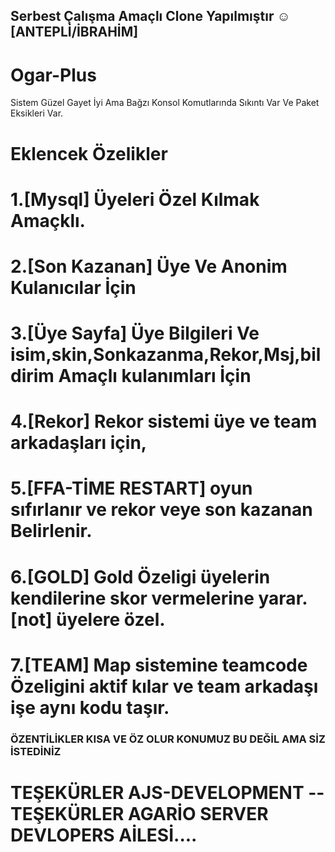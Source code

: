 ## Serbest Çalışma Amaçlı Clone Yapılmıştır ☺[ANTEPLİ/İBRAHİM]

# Ogar-Plus
Sistem Güzel Gayet İyi Ama Bağzı Konsol Komutlarında Sıkıntı Var Ve Paket Eksikleri Var.

# Eklencek Özelikler

# 1.[Mysql] Üyeleri Özel Kılmak Amaçklı.
# 2.[Son Kazanan] Üye Ve Anonim Kulanıcılar İçin
# 3.[Üye Sayfa] Üye Bilgileri Ve isim,skin,Sonkazanma,Rekor,Msj,bildirim Amaçlı kulanımları İçin
# 4.[Rekor] Rekor sistemi üye ve team arkadaşları için,
# 5.[FFA-TİME RESTART] oyun sıfırlanır ve rekor veye son kazanan Belirlenir.
# 6.[GOLD] Gold Özeligi üyelerin kendilerine skor vermelerine yarar. [not] üyelere özel.
# 7.[TEAM] Map sistemine teamcode Özeligini aktif kılar ve team arkadaşı işe aynı kodu taşır.
### ÖZENTİLİKLER KISA VE ÖZ OLUR KONUMUZ BU DEĞİL AMA SİZ İSTEDİNİZ
# TEŞEKÜRLER AJS-DEVELOPMENT -- TEŞEKÜRLER AGARİO SERVER DEVLOPERS AİLESİ....
